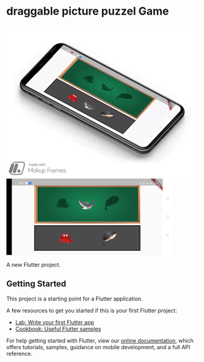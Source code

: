# draggable picture puzzel Game

<img src="/screenshots/puzzel1.gif" Height="400" >

<img src="/screenshots/Screenshot_2020-08-19-17-04-14-57_c1c1102daceace17e8fe3a4f054192c9.jpg" Height="200">






A new Flutter project.

## Getting Started

This project is a starting point for a Flutter application.

A few resources to get you started if this is your first Flutter project:

- [Lab: Write your first Flutter app](https://flutter.dev/docs/get-started/codelab)
- [Cookbook: Useful Flutter samples](https://flutter.dev/docs/cookbook)

For help getting started with Flutter, view our
[online documentation](https://flutter.dev/docs), which offers tutorials,
samples, guidance on mobile development, and a full API reference.
